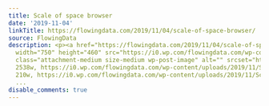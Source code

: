 ```yaml
---
title: Scale of space browser
date: '2019-11-04'
linkTitle: https://flowingdata.com/2019/11/04/scale-of-space-browser/
source: FlowingData
description: <p><a href="https://flowingdata.com/2019/11/04/scale-of-space-browser/"><img
  width="750" height="460" src="https://i0.wp.com/flowingdata.com/wp-content/uploads/2019/11/Scale-of-space.png?fit=750%2C460&amp;ssl=1"
  class="attachment-medium size-medium wp-post-image" alt="" srcset="https://i0.wp.com/flowingdata.com/wp-content/uploads/2019/11/Scale-of-space.png?w=2538&amp;ssl=1
  2538w, https://i0.wp.com/flowingdata.com/wp-content/uploads/2019/11/Scale-of-space.png?resize=210%2C129&amp;ssl=1
  210w, https://i0.wp.com/flowingdata.com/wp-content/uploads/2019/11/Scale-of-space.png?resize=750%2C460&amp;ssl
  ...
disable_comments: true
---
```

<p><a href="https://flowingdata.com/2019/11/04/scale-of-space-browser/"><img width="750" height="460" src="https://i0.wp.com/flowingdata.com/wp-content/uploads/2019/11/Scale-of-space.png?fit=750%2C460&amp;ssl=1" class="attachment-medium size-medium wp-post-image" alt="" srcset="https://i0.wp.com/flowingdata.com/wp-content/uploads/2019/11/Scale-of-space.png?w=2538&amp;ssl=1 2538w, https://i0.wp.com/flowingdata.com/wp-content/uploads/2019/11/Scale-of-space.png?resize=210%2C129&amp;ssl=1 210w, https://i0.wp.com/flowingdata.com/wp-content/uploads/2019/11/Scale-of-space.png?resize=750%2C460&amp;ssl ...